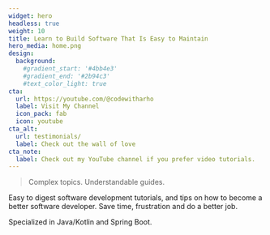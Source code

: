 ```yaml
---
widget: hero
headless: true
weight: 10
title: Learn to Build Software That Is Easy to Maintain
hero_media: home.png
design:
  background:
    #gradient_start: '#4bb4e3'
    #gradient_end: '#2b94c3'
    #text_color_light: true
cta:
  url: https://youtube.com/@codewitharho
  label: Visit My Channel
  icon_pack: fab
  icon: youtube
cta_alt:
  url: testimonials/
  label: Check out the wall of love
cta_note:
  label: Check out my YouTube channel if you prefer video tutorials.
---
```


> Complex topics. Understandable guides.

Easy to digest software development tutorials, and tips on how to become a better software developer. Save time, frustration and do a better job.

Specialized in Java/Kotlin and Spring Boot.

<p></p>
